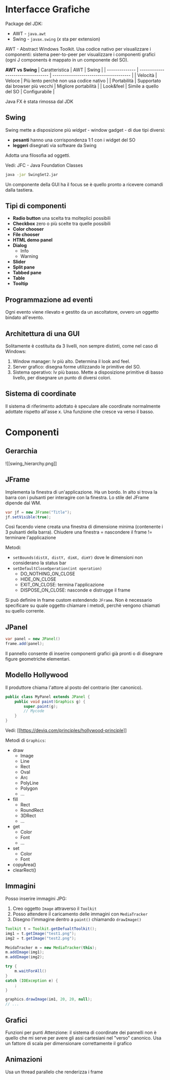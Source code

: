 # Interfacce Grafiche
Package del JDK:
- AWT - `java.awt`
- Swing - `javax.swing` (*x* sta per extension)

AWT - Abstract Windows Toolkit. Usa codice nativo per visualizzare i componenti: sistema peer-to-peer per visualizzare i componenti grafici (ogni J components è mappato in un componente del SO). 

**AWT vs Swing**
| Caratteristica | AWT                               | Swing                                  |
| -------------- | --------------------------------- | -------------------------------------- |
| Velocità       | Veloce                            | Più lento perchè non usa codice nativo |
| Portabilità    | Supportato dai browser più vecchi | Migliore portabilità                   |
| Look&feel      | Simile a quello del SO            | Configurabile                          |

Java FX è stata rimossa dal JDK

## Swing
Swing mette a disposizione più *widget* - window gadget - di due tipi diversi:
- **pesanti** hanno una corrispondenza 1:1 con i widget del SO
- **leggeri** disegnati via software da Swing

Adotta una filosofia ad oggetti.

Vedi: JFC - Java Foundation Classes
```bash
java -jar SwingSet2.jar
```

Un componente della GUI ha il focus se è quello pronto a ricevere comandi dalla tastiera.

## Tipi di componenti
- **Radio button** una scelta tra molteplici possibili
- **Checkbox** zero o più scelte tra quelle possibili
- **Color chooser**
- **File chooser**
- **HTML demo panel**
- **Dialog**
	- Info
	- Warning
- **Slider**
- **Split pane**
- **Tabbed pane**
- **Table**
- **Tooltip**

## Programmazione ad eventi
Ogni evento viene rilevato e gestito da un ascoltatore, ovvero un oggetto bindato all'evento. 

## Architettura di una GUI
Solitamente è costituita da 3 livelli, non sempre distinti, come nel caso di Windows:
1. Window manager: lv più alto. Determina il look and feel.
2. Server grafico: disegna forme utilizzando le primitive del SO.
3. Sistema operativo: lv più basso. Mette a disposizione primitive di basso livello, per disegnare un punto di diversi colori.

## Sistema di coordinate
Il sistema di riferimento adottato è speculare alle coordinate normalmente adottate rispetto all'asse x. Una funzione che cresce va verso il basso.

# Componenti
## Gerarchia
![[swing_hierarchy.png]]

## JFrame
Implementa la finestra di un'applicazione. Ha un bordo. In alto si trova la barra con i pulsanti per interagire con la finestra. Lo stile del JFrame dipende dal WM.

```java
var jf = new JFrame("Title");
jf.setVisible(true);
```
Così facendo viene creata una finestra di dimensione minima (contenente i 3 pulsanti della barra). 
Chiudere una finestra = nascondere il frame != terminare l'applicazione

Metodi:
- `setBounds(distX, distY, dimX, dimY)` dove le dimensioni non considerano la status bar
- `setDefaultCloseOperation(int operation)`
	- DO_NOTHING_ON_CLOSE
	- HIDE_ON_CLOSE
	- EXIT_ON_CLOSE: termina l'applicazione
	- DISPOSE_ON_CLOSE: nasconde e distrugge il frame

Si può definire in frame custom estendendo `JFrame`. Non è necessario specificare su quale oggetto chiamare i metodi, perchè vengono chiamati su quello corrente.

## JPanel
```java
var panel = new JPanel()
frame.add(panel);
```

Il pannello consente di inserire componenti grafici già pronti o di disegnare figure geometriche elementari.

## Modello Hollywood
Il produttore chiama l'attore al posto del contrario (iter canonico).

```java
public class MyPanel extends JPanel {
	public void paint(Graphics g) {
		super.paint(g);
		// Mycode
	}
}
```

Vedi: [[https://deviq.com/principles/hollywood-principle]]

Metodi di `Graphics`:
- draw
	- Image
	- Line
	- Rect
	- Oval
	- Arc
	- PolyLine
	- Polygon
	- ...
- fill
	- Rect
	- RoundRect
	- 3DRect
	- ...
- get
	- Color
	- Font
	- ...
- set
	- Color
	- Font
- copyArea()
- clearRect()

## Immagini
Posso inserire immagini JPG:
1. Creo oggetto `Image` attraverso il `Toolkit`
2. Posso attendere il caricamento delle immagini con `MediaTracker`
3. Disegno l'immagine dentro a `paint()` chiamando `drawImage()`

```java
Toolkit t = Toolkit.getDefualtToolkit();
img1 = t.getImage("test1.png");
img2 = t.getImage("test2.png");

MeidaTracker m = new MediaTracker(this);
m.addImage(img1);
m.addImage(img2);

try {
	m.waitForAll()
}
catch (IOException e) {
	;
}

graphics.drawImage(im1, 20, 20, null);
// ...
```

## Grafici
Funzioni per punti
Attenzione: il sistema di coordinate dei pannelli non è quello che mi serve per avere gli assi cartesiani nel "verso" canonico.
Usa un fattore di scala per dimensionare correttamente il grafico

## Animazioni
Usa un thread parallelo che renderizza i frame